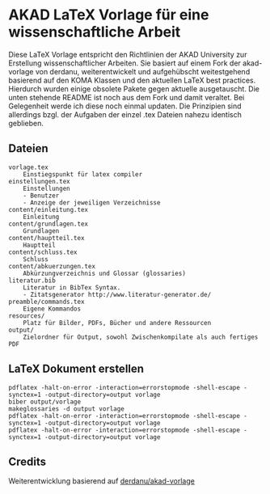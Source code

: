 # AKAD LaTeX Vorlage für eine wissenschaftliche Arbeit

Diese LaTeX Vorlage entspricht den Richtlinien der AKAD University zur Erstellung wissenschaftlicher Arbeiten. Sie basiert auf einem Fork der akad-vorlage von derdanu, weiterentwickelt und aufgehübscht weitestgehend basierend auf den KOMA Klassen und den aktuellen LaTeX best practices. Hierdurch wurden einige obsolete Pakete gegen aktuelle ausgetauscht. Die unten stehende README ist noch aus dem Fork und damit veraltet. Bei Gelegenheit werde ich diese noch einmal updaten. Die Prinzipien sind allerdings bzgl. der Aufgaben der einzel .tex Dateien nahezu identisch geblieben.

## Dateien

	vorlage.tex
		Einstiegspunkt für latex compiler
	einstellungen.tex
		Einstellungen
		- Benutzer
		- Anzeige der jeweiligen Verzeichnisse
	content/einleitung.tex 
		Einleitung
	content/grundlagen.tex
		Grundlagen
	content/hauptteil.tex
		Hauptteil
	content/schluss.tex
		Schluss
	content/abkuerzungen.tex
		Abkürzungverzeichnis und Glossar (glossaries)
	literatur.bib
		Literatur in BibTex Syntax. 
		- Zitatsgenerator http://www.literatur-generator.de/
	preamble/commands.tex
		Eigene Kommandos
	resources/
		Platz für Bilder, PDFs, Bücher und andere Ressourcen
	output/
		Zielordner für Output, sowohl Zwischenkompilate als auch fertiges PDF

## LaTeX Dokument erstellen
	pdflatex -halt-on-error -interaction=errorstopmode -shell-escape -synctex=1 -output-directory=output vorlage
	biber output/vorlage
	makeglossaries -d output vorlage
	pdflatex -halt-on-error -interaction=errorstopmode -shell-escape -synctex=1 -output-directory=output vorlage
	pdflatex -halt-on-error -interaction=errorstopmode -shell-escape -synctex=1 -output-directory=output vorlage

## Credits
Weiterentwicklung basierend auf [derdanu/akad-vorlage](https://github.com/derdanu/akad-vorlage)
